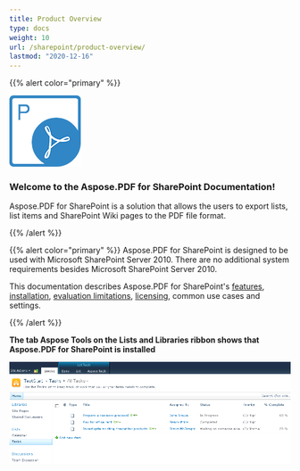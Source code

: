 ```yaml
---
title: Product Overview
type: docs
weight: 10
url: /sharepoint/product-overview/
lastmod: "2020-12-16"
---
```


{{% alert color="primary" %}} 

![todo:image_alt_text](product-overview_1.png)
### **Welcome to the Aspose.PDF for SharePoint Documentation!**
Aspose.PDF for SharePoint is a solution that allows the users to export lists, list items and SharePoint Wiki pages to the PDF file format. 

{{% /alert %}} 


{{% alert color="primary" %}} 
Aspose.PDF for SharePoint is designed to be used with Microsoft SharePoint Server 2010. There are no additional system requirements besides Microsoft SharePoint Server 2010. 

This documentation describes Aspose.PDF for SharePoint's [features](/pdf/sharepoint/features/), [installation](/pdf/sharepoint/install-aspose-pdf-for-sharepoint/), [evaluation limitations](/pdf/sharepoint/evaluate-aspose-pdf/), [licensing](/pdf/sharepoint/license-aspose-pdf-for-sharepoint/), common use cases and settings.

{{% /alert %}} 

**The tab Aspose Tools on the Lists and Libraries ribbon shows that Aspose.PDF for SharePoint is installed** 

![todo:image_alt_text](product-overview_2.png)
